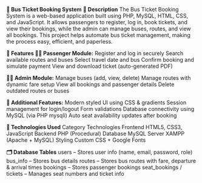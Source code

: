 **🚌 Bus Ticket Booking System**
**📖 Description**
The Bus Ticket Booking System is a web-based application built using PHP, MySQL, HTML, CSS, and JavaScript.
It allows passengers to register, log in, book tickets, and view their bookings, while the admin can manage buses, routes, and view all bookings.
This project helps automate bus ticket management, making the process easy, efficient, and paperless.

**🚀 Features
👩‍💼 Passenger Module:**
Register and log in securely
Search available routes and buses
Select travel date and bus
Confirm booking and simulate payment
View and download ticket (auto-generated PDF)

**🧑‍💻 Admin Module:**
Manage buses (add, view, delete)
Manage routes with dynamic fare setup
View all bookings and passenger details
Delete outdated routes or buses

**🎯 Additional Features:**
Modern styled UI using CSS & gradients
Session management for login/logout
Form validations
Database connectivity using MySQL (via PHP mysqli)
Auto seat availability updates after booking

**🧩 Technologies Used**
Category	Technologies
Frontend	HTML5, CSS3, JavaScript
Backend	PHP (Procedural)
Database	MySQL
Server	XAMPP (Apache + MySQL)
Styling	Custom CSS + Google Fonts

**🗂️ Database Tables**
users – Stores user info (name, email, password, role)
bus_info – Stores bus details
routes – Stores bus routes with fare, departure & arrival times
bookings – Stores passenger bookings
seat_bookings / tickets – Manages seat numbers and ticket info
